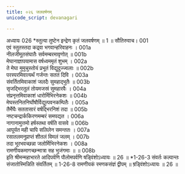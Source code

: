 ```yaml
---
title: ०२६ जलवर्षणम्
unicode_script: devanagari

---
```



अध्यायः 026
*स्तुत्या तुष्टेन इन्द्रेण कृतं जलवर्षणम् ॥ 1 ॥
सौतिरुवाच। 	001  
एवं स्तुतस्तदा कद्र्वा भगवान्हरिवाहनः ।	001a  
नीलजीमूतसंघातैः सर्वमम्बरमावृणोत् ॥	001b  
मेघानाज्ञापयामास वर्षध्वममृतं शुभम् ।	002a  
ते मेघा मुमुचुस्तोयं प्रभूतं विद्युदुज्ज्वलाः ॥	002b  
परस्परमिवात्यर्थं गर्जन्तः सततं दिवि ।	003a  
संवर्तितमिवाकाशं जलदैः सुमहाद्भुतैः ॥	003b  
सृजद्भिरतुलं तोयमजस्रं सुमहारवैः ।	004a  
संप्रनृत्तमिवाकाशं धारोर्मिभिरनेकशः ॥	004b  
मेघस्तनितनिर्घोषौर्विद्युत्पवनकम्पितैः ।	005a  
तैर्मेघैः सततासारं वर्षद्भिरनिशं तदा ॥	005b  
नष्टचन्द्रार्ककिरणमम्बरं समपद्यत ।	006a  
नागानामुत्तमो हर्षस्तथा वर्षति वासवे ॥	006b  
आपूर्यत मही चापि सलिलेन समन्ततः ।	007a  
रसातलमनुप्राप्तं शीतलं विमलं जलम् ।	007b  
तदा भूरभवच्छन्ना जलोर्मिभिरनेकशः ।	008a  
रामणीयकमागच्छन्मात्रा सह भुजंगमाः ॥ ॥	008b  
इति श्रीमन्महाभारते आदिपर्वणि पौलोमपर्वणि षड्विंशोऽध्यायः ॥ 26 ॥
*1-26-3 संवर्तः कल्पान्तः संजातोस्मिन्निति संवर्तितम् ॥ 1-26-8 रामणीयकं रमणकसंज्ञं द्वीपम् ॥ ष़ड्विंशोऽध्यायः ॥ 26 ॥